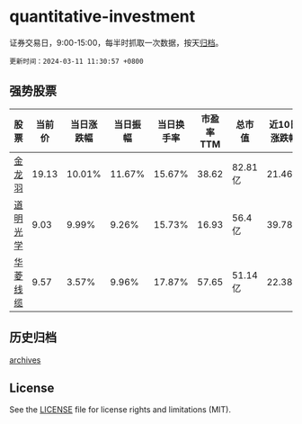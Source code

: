 # quantitative-investment

证券交易日，9:00-15:00，每半时抓取一次数据，按天[归档](archives)。

`更新时间：2024-03-11 11:30:57 +0800`

## 强势股票

|股票|当前价|当日涨跌幅|当日振幅|当日换手率|市盈率TTM|总市值|近10日涨跌幅|
|----|----|----|----|----|----|----|----|
|[金龙羽](https://xueqiu.com/S/SZ002882)|19.13|10.01%|11.67%|15.67%|38.62|82.81亿|21.46%|
|[道明光学](https://xueqiu.com/S/SZ002632)|9.03|9.99%|9.26%|15.73%|16.93|56.4亿|39.78%|
|[华菱线缆](https://xueqiu.com/S/SZ001208)|9.57|3.57%|9.96%|17.87%|57.65|51.14亿|22.38%|

## 历史归档

[archives](archives)

## License

See the [LICENSE](LICENSE) file for license rights and limitations (MIT).